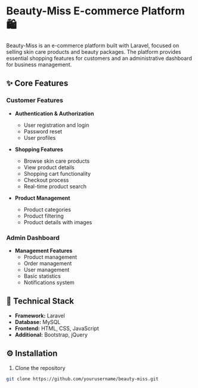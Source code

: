 # Beauty-Miss E-commerce Platform 🛍️

Beauty-Miss is an e-commerce platform built with Laravel, focused on selling skin care products and beauty packages. The platform provides essential shopping features for customers and an administrative dashboard for business management.

## ✨ Core Features

### Customer Features
- **Authentication & Authorization**
  - User registration and login
  - Password reset
  - User profiles

- **Shopping Features**
  - Browse skin care products
  - View product details
  - Shopping cart functionality
  - Checkout process
  - Real-time product search

- **Product Management**
  - Product categories
  - Product filtering
  - Product details with images

### Admin Dashboard
- **Management Features**
  - Product management
  - Order management
  - User management
  - Basic statistics
  - Notifications system

## 🔧 Technical Stack

- **Framework:** Laravel
- **Database:** MySQL
- **Frontend:** HTML, CSS, JavaScript
- **Additional:** Bootstrap, jQuery

## ⚙️ Installation

1. Clone the repository
```bash
git clone https://github.com/yourusername/beauty-miss.git
